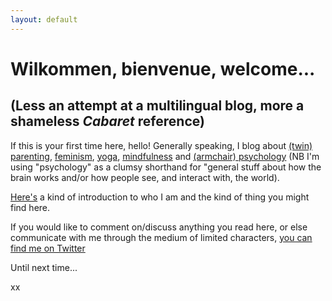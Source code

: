 ```yaml
---
layout: default
---
```


# Wilkommen, bienvenue, welcome...

## (Less an attempt at a multilingual blog, more a shameless *Cabaret* reference)

If this is your first time here, hello!  Generally speaking, I blog about [(twin) parenting](https://openparenthesis.co.uk/tags/parenting/), [feminism](https://openparenthesis.co.uk/tags/feminism/), [yoga](https://openparenthesis.co.uk/tags/yogs/), [mindfulness](https://openparenthesis.co.uk/tags/mindfulness/) and [(armchair) psychology](https://openparenthesis.co.uk/tags/psychology/) (NB I'm using "psychology" as a clumsy shorthand for "general stuff about how the brain works and/or how people see, and interact with, the world).

[Here's](https://openparenthesis.co.uk/2021/04/06/who-am-i/) a kind of introduction to who I am and the kind of thing you might find here.

If you would like to comment on/discuss anything you read here, or else communicate with me through the medium of limited characters, [you can find me on Twitter](https://twitter.com/OpnParenthesis)

Until next time...

xx
